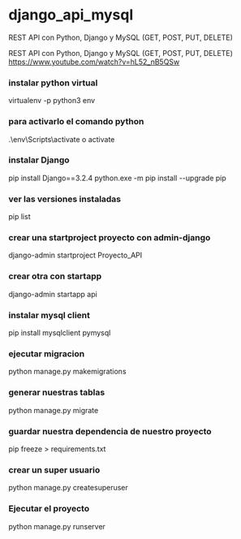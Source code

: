 # django_api_mysql
REST API con Python, Django y MySQL (GET, POST, PUT, DELETE)

REST API con Python, Django y MySQL (GET, POST, PUT, DELETE)
https://www.youtube.com/watch?v=hL52_nB5QSw

### instalar python virtual
virtualenv -p python3 env

### para activarlo el comando python
.\env\Scripts\activate o activate

### instalar Django
pip install Django==3.2.4
python.exe -m pip install --upgrade pip

### ver las versiones instaladas
pip list

### crear una startproject proyecto con admin-django
django-admin startproject Proyecto_API

### crear otra con startapp
django-admin startapp api

### instalar mysql client
pip install mysqlclient pymysql

### ejecutar migracion
python manage.py makemigrations

### generar nuestras tablas
python manage.py migrate

### guardar nuestra dependencia de nuestro proyecto
pip freeze > requirements.txt

### crear un super usuario
python manage.py createsuperuser

### Ejecutar el proyecto
python manage.py runserver
